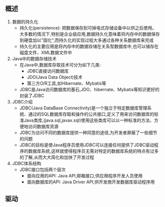 ## 概述
1. 数据的持久化
    - 持久化(persistence): 把数据保存到可掉电式存储设备中以供之后使用。大多数的情况下,特别是企业级应用,数据持久化意味着将内存中的数据保存到硬盘加以"固化",而持久化的实现过程大多通过各种关系数据库来完成
    - 持久化的主要应用是将内存中的数据存储在关系型数据库中,也可以储存在磁盘文件、XML数据文件中
2. Java中的数据存储技术
    - 在Java中,数据库存取技术可分为如下几类:
        - JDBC直接访问数据库
        - JDO(Java Data Object)技术
        - 第三方O/R工具,如Hibernate、Mybatis等
    - JDBC是Java访问数据库的基石,JDO、hibernate、Mybatis等知识更好的封装了JDBC
3. JDBC介绍
    - JDBC(Java DataBase Connectivity)是一个独立于特定数据库管理系统、通过的SQL数据库存取和操作的公共接口,定义了用来访问数据库的标准Java类库,(java.sql,javax.sql)使用这些类库可以以一种标准的方法、方便地访问数据库资源
    - JDBC为访问不同的数据库提供一种同意的途径,为开发者屏蔽了一些细节的问题
    - JDBC的目标是使Java程序员使用JDBC可以连接任何提供了JDBC驱动程序的数据库系统,这样就使得程序员无需对特定的数据库系统的特点有过多的了解,从而大大简化和加快了开发过程
4. JDBC体系结构
    - JDBC接口包括两个层次
        - 面向应用的API: Java API,邮箱接口,供应用程序开发人员使用
        - 面向数据库的API: Java Driver API,供开发商开发数据库驱动程序用
## 驱动